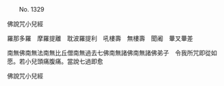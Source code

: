 ﻿　　No. 1329

佛說咒小兒經

羅那多羅　摩羅提離　耽波羅提利　吼樓壽　無樓壽　聞阇　輂叉輂差

南無佛南無法南無比丘僧南無過去七佛南無諸佛南無諸佛弟子　令我所咒即從如愿。若小兒頭痛腹痛。當說七過即愈

佛說咒小兒經
